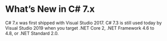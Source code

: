 # What’s New in C# 7.x
C# 7.x was first shipped with Visual Studio 2017. C# 7.3 is still used today by Visual Studio 2019 when you target .NET Core 2, .NET Framework 4.6 to 4.8, or .NET Standard 2.0.